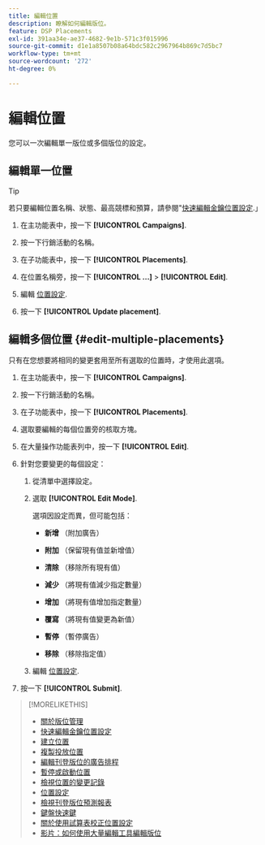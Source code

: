```yaml
---
title: 編輯位置
description: 瞭解如何編輯版位。
feature: DSP Placements
exl-id: 391aa34e-ae37-4682-9e1b-571c3f015996
source-git-commit: d1e1a8507b08a64bdc582c2967964b869c7d5bc7
workflow-type: tm+mt
source-wordcount: '272'
ht-degree: 0%

---
```


# 編輯位置

您可以一次編輯單一版位或多個版位的設定。

<!-- Some placements don't have this option. Clarify which placement types aren't eligible -- is it PG placements, or all placements using private inventory? And anything else? -->

## 編輯單一位置

>[!TIP]
>
> 若只要編輯位置名稱、狀態、最高競標和預算，請參閱&quot;[快速編輯金鑰位置設定](/help/dsp/campaign-management/placements/placement-quick-edit.md).」

1. 在主功能表中，按一下 **[!UICONTROL Campaigns]**.

1. 按一下行銷活動的名稱。

1. 在子功能表中，按一下 **[!UICONTROL Placements]**.

1. 在位置名稱旁，按一下  **[!UICONTROL ...]** > **[!UICONTROL Edit]**.

1. 編輯 [位置設定](placement-settings.md).

1. 按一下 **[!UICONTROL Update placement]**.

## 編輯多個位置 {#edit-multiple-placements}

只有在您想要將相同的變更套用至所有選取的位置時，才使用此選項。

1. 在主功能表中，按一下 **[!UICONTROL Campaigns]**.

1. 按一下行銷活動的名稱。

1. 在子功能表中，按一下 **[!UICONTROL Placements]**.

1. 選取要編輯的每個位置旁的核取方塊。

1. 在大量操作功能表列中，按一下 **[!UICONTROL Edit]**.

1. 針對您要變更的每個設定：

   1. 從清單中選擇設定。

   1. 選取 **[!UICONTROL Edit Mode]**.

      選項因設定而異，但可能包括：

      * **新增** （附加廣告）

      * **附加** （保留現有值並新增值）

      * **清除** （移除所有現有值）

      * **減少** （將現有值減少指定數量）

      * **增加** （將現有值增加指定數量）

      * **覆寫** （將現有值變更為新值）

      * **暫停** （暫停廣告）

      * **移除** （移除指定值）

   1. 編輯 [位置設定](placement-settings.md).

1. 按一下 **[!UICONTROL Submit]**.

>[!MORELIKETHIS]
>
>* [關於版位管理](placement-about.md)
>* [快速編輯金鑰位置設定](placement-quick-edit.md)
>* [建立位置](placement-create.md)
>* [複製投放位置](placement-duplicate.md)
>* [編輯刊登版位的廣告排程](placement-edit-ad-schedule.md)
>* [暫停或啟動位置](placement-pause-activate.md)
>* [檢視位置的變更記錄](placement-change-log.md)
>* [位置設定](placement-settings.md)
>* [檢視刊登版位預測報表](/help/dsp/campaign-management/reports/placement-forecast.md)
>* [鍵盤快速鍵](/help/dsp/campaign-management/reports/keyboard-shortcuts.md)
>* [關於使用試算表校正位置設定](/help/dsp/campaign-management/qa/qa-about.md)
>* [影片：如何使用大量編輯工具編輯版位](https://experienceleague.adobe.com/docs/advertising-learn/tutorials/dsp/bulk-edit-placement-tools.html)
